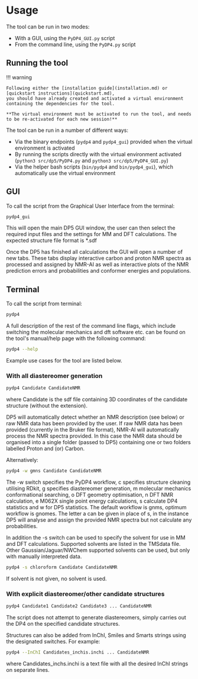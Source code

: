 # Usage

The tool can be run in two modes:

- With a GUI, using the `PyDP4_GUI.py` script
- From the command line, using the `PyDP4.py` script


## Running the tool

!!! warning

    Following either the [installation guide](installation.md) or [quickstart instructions](quickstart.md),
    you should have already created and activated a virtual environment containing the dependencies for the tool.

    **The virtual environment must be activated to run the tool, and needs to be re-activated for each new session!**

The tool can be run in a number of different ways:

- Via the binary endpoints (`pydp4` and `pydp4_gui`) provided when the virtual environment is activated
- By running the scripts directly with the virtual environment activated (`python3 src/dp5/PyDP4.py` and
  `python3 src/dp5/PyDP4_GUI.py`)
- Via the helper bash scripts (`bin/pydp4` and `bin/pydp4_gui`), which automatically use the virtual environment


## GUI

To call the script from the Graphical User Interface from the terminal:

```bash
pydp4_gui
```

This will open the main DP5 GUI window, the user can then select the required input files and the settings for MM and
DFT calculations. The expected structure file format is *.sdf

Once the DP5 has finished all calculations the GUI will open a number of new tabs. These tabs display interactive
carbon and proton NMR spectra as processed and assigned by NMR-AI as well as interactive plots of the NMR prediction
errors and probabilities and conformer energies and populations.

## Terminal

To call the script from terminal:

```bash
pydp4
```

A full description of the rest of the command line flags, which include
switching the molecular mechanics and dft software etc. can be found on
the tool's manual/help page with the following command:

```bash
pydp4 --help
```

Example use cases for the tool are listed below.

### With all diastereomer generation

```bash
pydp4 Candidate CandidateNMR
```

where Candidate is the sdf file containing 3D coordinates of the candidate
structure (without the extension).

DP5 will automatically detect whether an NMR description (see below) or raw NMR data has been provided by the user.
If raw NMR data has been provided (currently in the Bruker file format), NMR-AI will automatically process the NMR spectra
provided. In this case the NMR data should be organised into a single folder (passed to DP5) containing one or two
folders labelled Proton and (or) Carbon.

Alternatively:

```bash
pydp4 -w gmns Candidate CandidateNMR
```

The -w switch specifies the PyDP4 workflow, c specifies structure cleaning utilising RDkit, g specifies diastereomer
generation, m molecular mechanics conformational searching, o DFT geometry optimisation, n DFT NMR calculation,
e M062X single point energy calculations, s calculate DP4 statistics and w for DP5 statistics.
The default workflow is gnms, optimum workflow is gnomes. The letter a can be given in place of s, in the instance
DP5 will analyse and assign the provided NMR spectra but not calculate any probabilities.

In addition the -s switch can be used to specify the solvent for use in MM and DFT calculations. Supported solvents are
listed in the TMSdata file. Other Gaussian/Jaguar/NWChem supported solvents can be used, but only with manually interpreted
data.

```bash
pydp4 -s chloroform Candidate CandidateNMR
```

If solvent is not given, no solvent is used.

### With explicit diastereomer/other candidate structures

```bash
pydp4 Candidate1 Candidate2 Candidate3 ... CandidateNMR
```

The script does not attempt to generate diastereomers, simply carries out the
DP4 on the specified candidate structures.

Structures can also be added from InChI, Smiles and Smarts strings using the designated switches. For example:

```bash
pydp4 --InChI Candidates_inchis.inchi ... CandidateNMR
```
where Candidates_inchs.inchi is a text file with all the desired InChI strings on separate lines.


